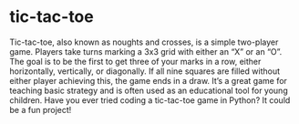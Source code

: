 # tic-tac-toe
 Tic-tac-toe, also known as noughts and crosses, is a simple two-player game. Players take turns marking a 3x3 grid with either an “X” or an “O”. The goal is to be the first to get three of your marks in a row, either horizontally, vertically, or diagonally. If all nine squares are filled without either player achieving this, the game ends in a draw.  It’s a great game for teaching basic strategy and is often used as an educational tool for young children. Have you ever tried coding a tic-tac-toe game in Python? It could be a fun project!
